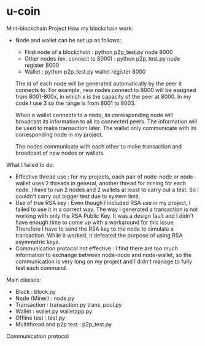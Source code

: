 # u-coin
 Mini-blockchain Project
How my blockchain work:
- Node and wallet can be set up as follows:
  - First node of a blockchain         : python p2p_test.py node 8000
  - Other nodes (ex. connect to 8000)  : python p2p_test.py node register 8000
  - Wallet                             : python p2p_test.py wallet register 8000

  The id of each node will be generated automatically by the peer it connects to. For example, new nodes connect to 8000 will be assigned from 8001-800x, in which x is the capacity of the peer at 8000. In my code I use 3 so the range is from 8001 to 8003.
  
  When a wallet connects to a node, its corresponding node will broadcast its information to all its connected peers. The information will be used to make transaction later.
  The wallet only communicate with its corresponding node in my project.
  
  The nodes communicate with each other to make transaction and broadcast of new nodes or wallets.  

What I failed to do:
- Effective thread use                 : for my projects, each pair of node-node or node-wallet uses 2 threads in general, another thread for mining for each node. I have to run 2 nodes and 2 wallets at least to carry out a test. So I couldn't carry out bigger test due to system limit.
- Use of true RSA key                  : Even though I included RSA use in my project, I failed to use it in a correct way. The way I generated a transaction is not working with only the RSA Public Key. It was a design fault and I didn't have enough time to come up with a workaround for this issue. Therefore I have to send the RSA key to the node to simulate a transaction. While it worked, it defeated the purpose of using RSA asymmetric keys.
- Communication protocol not effective : I find there are too much information to exchange between node-node and node-wallet, so the communication is very long on my project and I didn't manage to fully test each command. 

Main classes:
- Block                      : block.py
- Node (Miner)               : node.py
- Transaction                : transaction.py trans_pool.py
- Wallet                     : wallet.py walletapp.py
- Offline test               : test.py
- Multithread and p2p test   : p2p_test.py

Communication protocol
